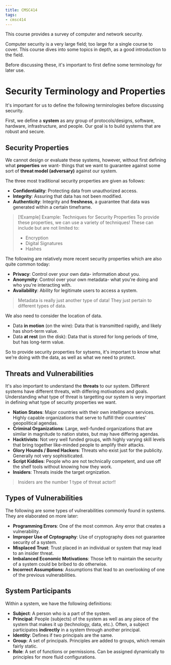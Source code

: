 ```yaml
---
title: CMSC414
tags:
- cmsc414
---
```


This course provides a survey of computer and network security. 

Computer security is a very large field; too large for a single course to cover. This course dives into some topics in depth, as a good introduction to the field. 

Before discussing these, it's important to first define some terminology for later use.

# Security Terminology and Properties
It's important for us to define the following terminologies before discussing security.

First, we define a **system** as any group of protocols/designs, software, hardware, infrastructure, and people. Our goal is to build systems that are robust and secure.

## Security Properties
We cannot design or evaluate these systems, however, without first defining what **properties** we want- things that we want to guarantee against some sort of **threat model (adversary)** against our system.

The three most traditional security properties are given as follows:
- **Confidentiality**: Protecting data from unauthorized access.
- **Integrity**: Assuring that data has not been modified.
- **Authenticity**: Integrity and **freshness**, a guarantee that data was generated within a certain timeframe.

> [!Example] Example: Techniques for Security Properties
> To provide these properties, we can use a variety of techniques! These can include but are not limited to:
> - Encryption
> - Digital Signatures
> - Hashes

The following are relatively more recent security properties which are also quite common today:
- **Privacy**: Control over your own data- information about you. 
- **Anonymity**: Control over your own metadata- what you're doing and who you're interacting with.
- **Availability**: Ability for legitimate users to access a system.

> Metadata is really just another type of data! They just pertain to different types of data.

We also need to consider the location of data. 
- Data **in motion** (on the wire): Data that is transmitted rapidly, and likely has short-term value.
- Data **at rest** (on the disk): Data that is stored for long periods of time, but has long-term value. 

So to provide security properties for sytsems, it's important to know what we're doing with the data, as well as what we need to protect.

## Threats and Vulnerabilities
It's also important to understand the **threats** to our system. Different systems have different threats, with differing motivations and goals. Understanding what type of threat is targetting our system is very important in defining what type of security properties we want.
- **Nation States**: Major countries with their own intelligence services. Highly capable organizations that serve to fulfill their countries' geopolitical agendas.
- **Criminal Organizations**: Large, well-funded organizations that are similar in magnitude to nation states, but may have differing agendas.
- **Hacktivists**: Not very well funded groups, with highly varying skill levels that bring together like-minded people to amplify their attacks.
- **Glory Hounds / Bored Hackers**: Threats who exist just for the publicity. Generally not very sophisiticated.
- **Script Kiddies**: People who are not technically competent, and use off the shelf tools without knowing how they work. 
- **Insiders**: Threats inside the target orgnization. 

> Insiders are the number 1 type of threat actor!!

## Types of Vulnerabilities
The following are some types of vulnerabilities commonly found in systems. They are elaborated on more later:
- **Programming Errors**: One of the most common. Any error that creates a vulnerability.
- **Improper Use of Crptography**: Use of cryptography does not guarantee security of a system. 
- **Misplaced Trust**: Trust placed in an individual or system that may lead to an insider threat.
- **Imbalanced Economic Motivations**: Those left to maintain the security of a system could be bribed to do otherwise. 
- **Incorrect Assumptions**: Assumptions that lead to an overlooking of one of the previous vulnerabilities. 

## System Participants
Within a system, we have the following definitions: 
- **Subject**: A person who is a part of the system. 
- **Principal**: People (subjects) of the system as well as any piece of the system that makes it up (technology, data, etc.). Often, a subject participates **indirectly** in a system through another principal.
- **Identity**: Defines if two principals are the same.
- **Group**: A set of principals. Principles are added to groups, which remain fairly static.
- **Role**: A set of functions or permissions. Can be assigned dynamically to principles for more fluid configurations.


